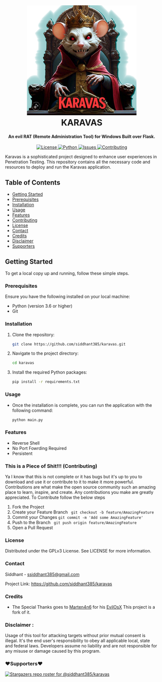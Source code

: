<h1 align="center">
  <br>
  <a href="https://github.com/siddhant385/karavas"><img src="/data/images/logo.png?raw=true" alt="Logo" height="360" width="360"></a>
  <br>
  KARAVAS
  <br>
</h1>

<h4 align="center">An evil RAT (Remote Administration Tool) for Windows Built over Flask.</h4>

<p align="center">
  <a href="https://github.com/siddhant385/karavas/blob/main/LICENSE">
      <img src="https://img.shields.io/badge/license-GPLv3-blue.svg?style=flat-square" alt="License">
  </a>
  <a href="https://github.com/siddhant385/karavas/blob/main/LICENSE">
      <img src="https://img.shields.io/badge/python-3.10,%203.11-blue.svg?style=flat-square" alt="Python">
  </a>
  <a href="https://github.com/siddhant385/karavas/issues">
    <img src="https://img.shields.io/github/issues/siddhant385/karavas.svg?style=flat-square" alt="Issues">
  </a>
  <a href="https://github.com/siddhant385/karavas/blob/main/CONTRIBUTING.md">
      <img src="https://img.shields.io/badge/contributions-welcome-brightgreen.svg?style=flat-square" alt="Contributing">
  </a>
</p>
Karavas is a sophisticated project designed to enhance user experiences in Penetration Testing. This repository contains all the necessary code and resources to deploy and run the Karavas application.

## Table of Contents
- [Getting Started](#getting-started)
- [Prerequisites](#prerequisites)
- [Installation](#installation)
- [Usage](#usage)
- [Features](#features)
- [Contributing](#this-is-a-piece-of-shit-contributing)
- [License](#license)
- [Contact](#contact)
- [Credits](#credits)
- [Disclaimer](#disclaimer-)
- [Supporters](#️supporters️)
## Getting Started

To get a local copy up and running, follow these simple steps.

### Prerequisites

Ensure you have the following installed on your local machine:
- Python (version 3.6 or higher)
- Git

### Installation

1. Clone the repository:
   ```sh
   git clone https://github.com/siddhant385/karavas.git

2. Navigate to the project directory:
    ```sh
    cd karavas
3. Install the required Python packages:
    ```sh
    pip install -r requirements.txt

### Usage
- Once the installation is complete, you can run the application with the following command:
    ```sh
    python main.py

### Features
- Reverse Shell
- No Port Fowrding Required
- Persistent

### This is a Piece of Shit!!! (Contributing)
Ya I know that this is not complete or it has bugs but it's up to you to download and use it or contribute to it to make it more powerful.
Contributions are what make the open source community such an amazing place to learn, inspire, and create. Any contributions you make are greatly appreciated.
To Contribute follow the below steps
1. Fork the Project
2. Create your Feature Branch ``` git checkout -b feature/AmazingFeature```
3. Commit your Changes ``` git commit -m 'Add some AmazingFeature' ```
4. Push to the Branch ``` git push origin feature/AmazingFeature```
5. Open a Pull Request

### License

Distributed under the GPLv3 License. See LICENSE for more information.

### Contact

Siddhant - ssiddhant385@gmail.com

Project Link: https://github.com/siddhant385/karavas


### Credits
- The Special Thanks goes to [Marten4n6](https://github.com/Marten4n6/) for his [EvilOsX](https://github.com/Marten4n6/EvilOSX) This project is a fork of it.


### Disclaimer :
Usage of this tool for attacking targets without prior mutual consent is illegal. It's the end user's responsibility to obey all applicable local, state and federal laws. Developers assume no liability and are not responsible for any misuse or damage caused by this program.


### ❤️Supporters❤️
[![Stargazers repo roster for @siddhant385/karavas](https://reporoster.com/stars/siddhant385/karavas)](https://github.com/siddhant385/karavas/stargazers)